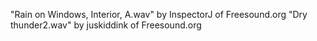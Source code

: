 "Rain on Windows, Interior, A.wav" by InspectorJ of Freesound.org
"Dry thunder2.wav" by juskiddink of Freesound.org
